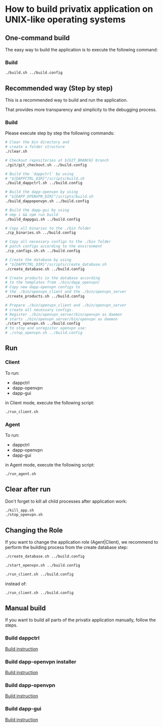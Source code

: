 # How to build privatix application on UNIX-like operating systems

## One-command build

The easy way to build the application is to execute the following
command:

### Build
```bash
./build.sh ../build.config
```

## Recommended way (Step by step)

This is a recommended way to build and run the application.

That provides more transparency and simplicity to the debugging process.

### Build

Please execute step by step the following commands:

```bash
# Clear the bin directory and
# create a folder structure
./clear.sh

# Checkout repositories at ${GIT_BRANCH} branch
./git/git_checkout.sh ../build.config

# Build the `dappctrl` by using
# "${DAPPCTRL_DIR}"/scripts/build.sh
./build_dappctrl.sh ../build.config

# Build the dapp-openvpn by using
# "${DAPP_OPENVPN_DIR}"/scripts/build.sh
./build_dappopenvpn.sh ../build.config

# Build the dapp-gui by using
# nmp i && npm run build
./build_dappgui.sh ../build.config

# Copy all binaries to the ./bin folder
./cp_binaries.sh ../build.config

# Copy all necessary configs to the ./bin folder
# patch configs according to the environment
./cp_configs.sh.sh ../build.config

# Create the database by using
# "${DAPPCTRL_DIR}"/scripts/create_database.sh
./create_database.sh ../build.config

# Create products in the database according 
# to the templates from ./bin/dapp_openvpn/
# Copy new dapp-openvpn configs to 
# the ./bin/openvpn_client and the ./bin/openvpn_server
./create_products.sh ../build.config

# Prepare ./bin/openvpn_client and ./bin/openvpn_server
# create all necessary configs.
# Register ./bin/openvpn_server/bin/openvpn as daemon
# starts ./bin/openvpn_server/bin/openvpn as daemon
./start_openvpn.sh ../build.config
# to stop and unregister openvpn use:
# ./stop_openvpn.sh ../build.config
```

## Run

### Client

To run:

* dappctrl
* dapp-openvpn
* dapp-gui

in Client mode, execute the following script:

```bash
./run_client.sh
```

### Agent
To run:

* dappctrl
* dapp-openvpn
* dapp-gui

in Agent mode, execute the following script:

```bash
./run_agent.sh
```

## Clear after run

Don't forget to kill all child processes after application work:

```bash
./kill_app.sh
./stop_openvpn.sh
```

## Changing the Role

If you want to change the application role (Agent|Client), we recommend to
perform the building process from the create database step:

```bash
./create_database.sh ../build.config

./start_openvpn.sh ../build.config

./run_client.sh ../build.config
```

instead of:

```bash
./run_client.sh ../build.config
```

## Manual build

If you want to build all parts of the privatix application manually, 
follow the steps.

### Build dappctrl

[Build instruction](https://github.com/Privatix/dappctrl/blob/master/README.md)

### Build dapp-openvpn installer

[Build instruction](https://github.com/Privatix/dapp-openvpn/tree/master/inst/README.md)

### Build dapp-openvpn

[Build instruction](https://github.com/Privatix/dapp-openvpn/tree/master/README.md)

### Build dapp-gui

[Build instruction](https://github.com/Privatix/dapp-gui/README.md)
